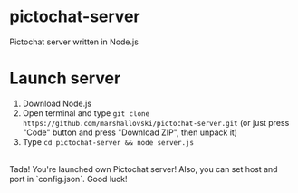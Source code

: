 # pictochat-server
Pictochat server written in Node.js

# Launch server
1. Download Node.js
2. Open terminal and type `git clone https://github.com/marshallovski/pictochat-server.git` (or just press "Code" button and press "Download ZIP", then unpack it)
3. Type `cd pictochat-server && node server.js`
<br>
Tada! You're launched own Pictochat server! Also, you can set host and port in `config.json`. Good luck!
